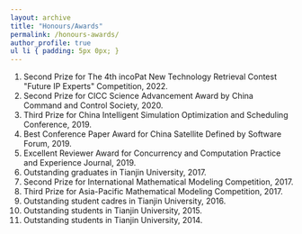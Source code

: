 ```yaml
---
layout: archive
title: "Honours/Awards"
permalink: /honours-awards/
author_profile: true
ul li { padding: 5px 0px; }
---
```

<ol>
<li>Second Prize for The 4th incoPat New Technology Retrieval Contest "Future IP Experts"  Competition, 2022.</li>
<li>Second Prize for CICC Science Advancement Award by China Command and Control Society, 2020.</li>
<li>Third Prize for China Intelligent Simulation Optimization and Scheduling Conference, 2019.</li>
<li>Best Conference Paper Award for China Satellite Defined by Software Forum, 2019.</li>
<li>Excellent Reviewer Award for Concurrency and Computation Practice and Experience Journal, 2019.</li>
<li>Outstanding graduates in Tianjin University, 2017.</li>
<li>Second Prize for International Mathematical Modeling Competition, 2017.</li>
<li>Third Prize for Asia-Pacific Mathematical Modeling Competition, 2017.</li>
<li>Outstanding student cadres in Tianjin University, 2016.</li>
<li>Outstanding students in Tianjin University, 2015.</li>
<li>Outstanding students in Tianjin University, 2014.</li>
</ol>

